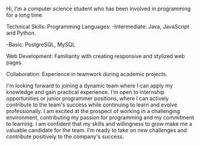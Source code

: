 Hi, I'm a computer science student who has been involved in programming for a long time.

Technical Skills:
Programming Languages: 
  -Intermediate: Java, JavaScript and Python.
  
  -Basic: PostgreSQL, MySQL

Web Development: Familiarity with creating responsive and stylized web pages

Collaboration: Experience in teamwork during academic projects.

I'm looking forward to joining a dynamic team where I can apply my knowledge and gain practical experience. I'm open to internship opportunities or junior programmer positions, where I can actively contribute to the team's success while continuing to learn and evolve professionally.
I am excited at the prospect of working in a challenging environment, contributing my passion for programming and my commitment to learning. I am confident that my skills and willingness to grow make me a valuable candidate for the team. I'm ready to take on new challenges and contribute positively to the company's success.
